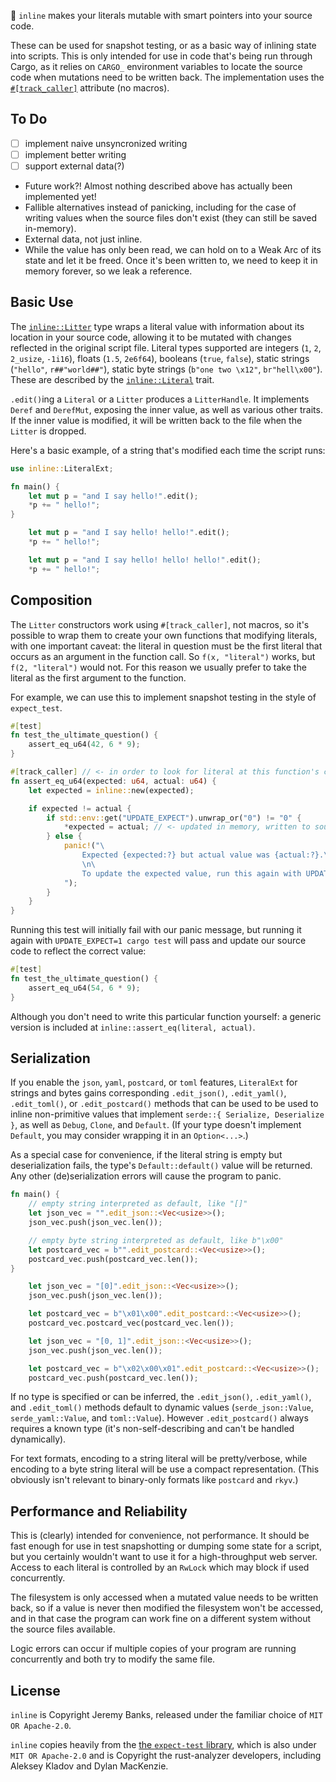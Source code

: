 📝 `inline` makes your literals mutable with smart pointers into your source code.

These can be used for snapshot testing, or as a basic way of inlining state into
scripts. This is only intended for use in code that's being run through Cargo,
as it relies on `CARGO_` environment variables to locate the source code when
mutations need to be written back. The implementation uses the
[`#[track_caller]`](https://doc.rust-lang.org/reference/attributes/codegen.html#the-track_caller-attribute)
attribute (no macros).

## To Do

- [ ] implement naive unsyncronized writing
- [ ] implement better writing
- [ ] support external data(?)
- Future work?! Almost nothing described above has actually been implemented
  yet!
- Fallible alternatives instead of panicking, including for the case of writing
  values when the source files don't exist (they can still be saved in-memory).
- External data, not just inline.
- While the value has only been read, we can hold on to a Weak Arc of its state
  and let it be freed. Once it's been written to, we need to keep it in memory
  forever, so we leak a reference.

## Basic Use

The [`inline::Litter`] type wraps a literal value with information about its
location in your source code, allowing it to be mutated with changes reflected
in the original script file. Literal types supported are integers (`1`, `2`,
`2_usize`, `-1i16`), floats (`1.5`, `2e6f64`), booleans (`true`, `false`),
static strings (`"hello"`, `r##"world##"`), static byte strings
(`b"one two \x12"`, `br"hell\x00"`). These are described by the
[`inline::Literal`] trait.

`.edit()`ing a `Literal` or a `Litter` produces a `LitterHandle`. It implements
`Deref` and `DerefMut`, exposing the inner value, as well as various other
traits. If the inner value is modified, it will be written back to the file when
the `Litter` is dropped.

Here's a basic example, of a string that's modified each time the script runs:

```rust
use inline::LiteralExt;

fn main() {
    let mut p = "and I say hello!".edit();
    *p += " hello!";
}
```

```rust
    let mut p = "and I say hello! hello!".edit();
    *p += " hello!";
```

```rust
    let mut p = "and I say hello! hello! hello!".edit();
    *p += " hello!";
```

## Composition

The `Litter` constructors work using `#[track_caller]`, not macros, so it's
possible to wrap them to create your own functions that modifying literals, with
one important caveat: the literal in question must be the first literal that
occurs as an argument in the function call. So `f(x, "literal")` works, but
`f(2, "literal")` would not. For this reason we usually prefer to take the
literal as the first argument to the function.

For example, we can use this to implement snapshot testing in the style of
`expect_test`.

```rust
#[test]
fn test_the_ultimate_question() {
    assert_eq_u64(42, 6 * 9);
}

#[track_caller] // <- in order to look for literal at this function's call site instead
fn assert_eq_u64(expected: u64, actual: u64) {
    let expected = inline::new(expected);

    if expected != actual {
        if std::env::get("UPDATE_EXPECT").unwrap_or("0") != "0" {
            *expected = actual; // <- updated in memory, written to source at end of scope
        } else {
            panic!("\
                Expected {expected:?} but actual value was {actual:?}.\n\
                \n\
                To update the expected value, run this again with UPDATE_EXPECT=1.\
            ");
        }
    }
}
```

Running this test will initially fail with our panic message, but running it
again with `UPDATE_EXPECT=1 cargo test` will pass and update our source code to
reflect the correct value:

```rust
#[test]
fn test_the_ultimate_question() {
    assert_eq_u64(54, 6 * 9);
}
```

Although you don't need to write this particular function yourself: a generic
version is included at `inline::assert_eq(literal, actual)`.

## Serialization

If you enable the `json`, `yaml`, `postcard`, or `toml` features, `LiteralExt`
for strings and bytes gains corresponding `.edit_json()`, `.edit_yaml()`,
`.edit_toml()`, or `.edit_postcard()` methods that can be used to be used to
inline non-primitive values that implement `serde::{ Serialize, Deserialize }`,
as well as `Debug`, `Clone`, and `Default`. (If your type doesn't implement
`Default`, you may consider wrapping it in an `Option<...>`.)

As a special case for convenience, if the literal string is empty but
deserialization fails, the type's `Default::default()` value will be returned.
Any other (de)serialization errors will cause the program to panic.

```rust
fn main() {
    // empty string interpreted as default, like "[]"
    let json_vec = "".edit_json::<Vec<usize>>();
    json_vec.push(json_vec.len());

    // empty byte string interpreted as default, like b"\x00"
    let postcard_vec = b"".edit_postcard::<Vec<usize>>();
    postcard_vec.push(postcard_vec.len());
}
```

```rust
    let json_vec = "[0]".edit_json::<Vec<usize>>();
    json_vec.push(json_vec.len());

    let postcard_vec = b"\x01\x00".edit_postcard::<Vec<usize>>();
    postcard_vec.postcard_vec(postcard_vec.len());
```

```rust
    let json_vec = "[0, 1]".edit_json::<Vec<usize>>();
    json_vec.push(json_vec.len());

    let postcard_vec = b"\x02\x00\x01".edit_postcard::<Vec<usize>>();
    postcard_vec.push(postcard_vec.len());
```

If no type is specified or can be inferred, the `.edit_json()`, `.edit_yaml()`,
and `.edit_toml()` methods default to dynamic values (`serde_json::Value`,
`serde_yaml::Value`, and `toml::Value`). However `.edit_postcard()` always
requires a known type (it's non-self-describing and can't be handled
dynamically).

For text formats, encoding to a string literal will be pretty/verbose, while
encoding to a byte string literal will be use a compact representation. (This
obviously isn't relevant to binary-only formats like `postcard` and `rkyv`.)

## Performance and Reliability

This is (clearly) intended for convenience, not performance. It should be fast
enough for use in test snapshotting or dumping some state for a script, but you
certainly wouldn't want to use it for a high-throughput web server. Access to
each literal is controlled by an `RwLock` which may block if used concurrently.

The filesystem is only accessed when a mutated value needs to be written back,
so if a value is never then modified the filesystem won't be accessed, and in
that case the program can work fine on a different system without the source
files available.

Logic errors can occur if multiple copies of your program are running
concurrently and both try to modify the same file.

## License

`inline` is Copyright Jeremy Banks, released under the familiar choice of
`MIT OR Apache-2.0`.

`inline` copies heavily from the
[the `expect-test` library](https://docs.rs/expect-test), which is also under
`MIT OR Apache-2.0` and is Copyright the rust-analyzer developers, including
Aleksey Kladov and Dylan MacKenzie.

<!--
NB: We need to specify these manually (as links to docs.rs) so that they'll be
visible when README.md is rendered directly, such as on GitHub and on Crates.io.
However, when we're rendering it in the generate crate documentation, we want
to allow rustdoc to resolve the links for us, particularly for local types.
Therefore, any change made to these links below must be accompanied by a
corresponding change to `src/pre-readme.md`, which will take precedence and
allow us to use rustdoc's resolution.
-->

[`inline::Litter`]: https://docs.rs/inline/latest/inline/struct.Litter.html
[`inline::Literal`]: https://docs.rs/inline/latest/inline/struct.Literal.html
